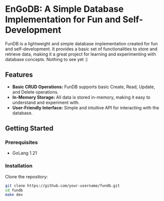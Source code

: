 # EnGoDB: A Simple Database Implementation for Fun and Self-Development

FunDB is a lightweight and simple database implementation created for fun and self-development. It provides a basic set of functionalities to store and retrieve data, making it a great project for learning and experimenting with database concepts. Nothing to see yet :)

## Features

- **Basic CRUD Operations:** FunDB supports basic Create, Read, Update, and Delete operations.
- **In-Memory Storage:** All data is stored in-memory, making it easy to understand and experiment with.
- **User-Friendly Interface:** Simple and intuitive API for interacting with the database.

## Getting Started

### Prerequisites

- GoLang 1.21

### Installation

Clone the repository:

```bash
git clone https://github.com/your-username/fundb.git
cd fundb
make dev
```
